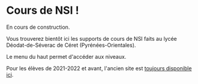 # Cours de NSI !

En cours de construction.

Vous trouverez bientôt ici les supports de cours de NSI faits au lycée Déodat-de-Séverac de Céret (Pyrénées-Orientales).

Le menu du haut permet d'accéder aux niveaux.

Pour les élèves de 2021-2022 et avant, l'ancien site est [toujours disponible ici](https://zamo.repl.co).
